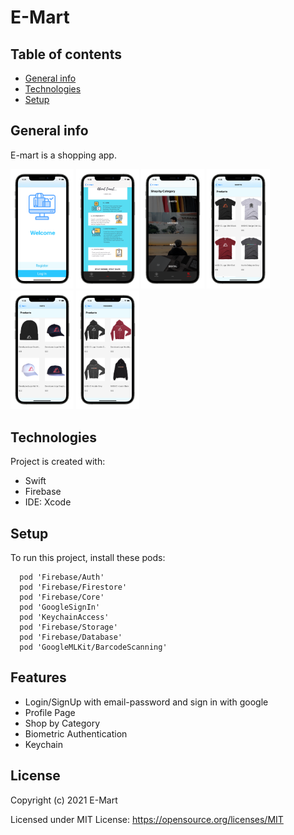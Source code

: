 # E-Mart
## Table of contents
* [General info](#general-info)
* [Technologies](#technologies)
* [Setup](#setup)

## General info
E-mart is a shopping app.
<p align = "left"><img src = "Assets/Simulator Screen Shot - iPhone 11 - 2021-01-26 at 16.34.34_iphone12prographite_portrait.png" width = "20%" height = "20%">
<img src = "Assets/Simulator Screen Shot - iPhone 11 - 2021-01-26 at 16.35.19_iphone12prographite_portrait.png" width = "20%" height = "20%">
<img src = "Assets/Simulator Screen Shot - iPhone 11 - 2021-01-26 at 16.35.29_iphone12prographite_portrait.png" width = "20%" height = "20%">
<img src = "Assets/Simulator Screen Shot - iPhone 11 - 2021-01-26 at 16.35.43_iphone12prographite_portrait.png" width = "20%" height = "20%">
<img src = "Assets/Simulator Screen Shot - iPhone 11 - 2021-01-26 at 16.36.01_iphone12prographite_portrait.png" width = "20%" height = "20%">
<img src = "Assets/Simulator Screen Shot - iPhone 11 - 2021-01-26 at 16.36.04_iphone12prographite_portrait.png" width = "20%" height = "20%">



</p>
	
## Technologies
Project is created with:
* Swift
* Firebase
* IDE: Xcode
	
## Setup
To run this project, install these pods:

```
  pod 'Firebase/Auth'
  pod 'Firebase/Firestore'
  pod 'Firebase/Core'
  pod 'GoogleSignIn'
  pod 'KeychainAccess'
  pod 'Firebase/Storage'
  pod 'Firebase/Database'
  pod 'GoogleMLKit/BarcodeScanning'

```
## Features
* Login/SignUp with email-password and sign in with google
* Profile Page
* Shop by Category
* Biometric Authentication
* Keychain 

## License

Copyright (c) 2021 E-Mart

Licensed under MIT License: https://opensource.org/licenses/MIT
